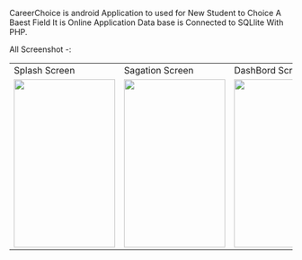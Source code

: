 CareerChoice is android Application to used for New Student to Choice A Baest Field 
It is Online Application
Data base is Connected to SQLlite With PHP.


All Screenshot -:

   




<table>
  <tr>
    <td>Splash Screen</td>
     <td>Sagation Screen</td>
     <td>DashBord Screen</td>
     <td>Navigation Drawer</td>
  </tr>
  <tr>
     <p align="center">
    <td><img src="https://user-images.githubusercontent.com/68766617/128196728-0fa4da6d-8335-42be-9756-2af601737d9b.jpg" width="180" height="300"></td>
        </p>
    <td> <img src="https://user-images.githubusercontent.com/68766617/128199935-6cb2907b-2606-4ce5-8aaf-b2e81aa7f46a.jpg" width="180" height="300"></td>
    <td><img src="https://user-images.githubusercontent.com/68766617/128200391-63e3449d-beb7-46d6-b168-f675412110b8.jpg" width="180" height="300"></td>
    <td><img src="https://user-images.githubusercontent.com/68766617/128200399-9abc1617-3e14-45df-a171-887511bbf230.jpg" width="180" height="300"></td>
     
  </tr>
 </table>
